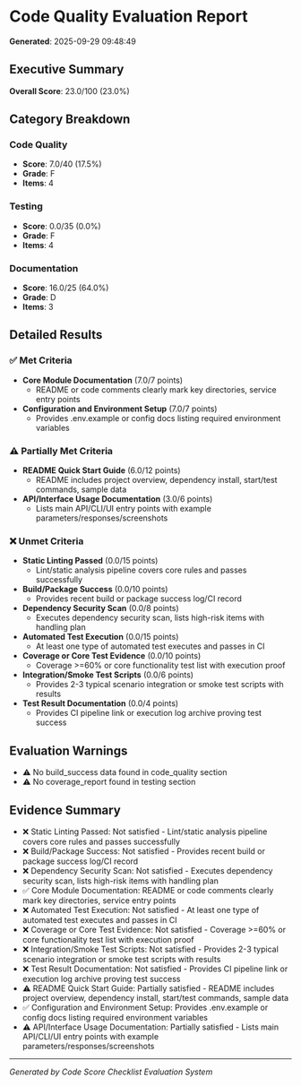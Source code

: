 # Code Quality Evaluation Report

**Generated**: 2025-09-29 09:48:49

## Executive Summary

**Overall Score**: 23.0/100 (23.0%)

## Category Breakdown

### Code Quality
- **Score**: 7.0/40 (17.5%)
- **Grade**: F
- **Items**: 4

### Testing
- **Score**: 0.0/35 (0.0%)
- **Grade**: F
- **Items**: 4

### Documentation
- **Score**: 16.0/25 (64.0%)
- **Grade**: D
- **Items**: 3

## Detailed Results

### ✅ Met Criteria
- **Core Module Documentation** (7.0/7 points)
  - README or code comments clearly mark key directories, service entry points
- **Configuration and Environment Setup** (7.0/7 points)
  - Provides .env.example or config docs listing required environment variables

### ⚠️ Partially Met Criteria
- **README Quick Start Guide** (6.0/12 points)
  - README includes project overview, dependency install, start/test commands, sample data
- **API/Interface Usage Documentation** (3.0/6 points)
  - Lists main API/CLI/UI entry points with example parameters/responses/screenshots

### ❌ Unmet Criteria
- **Static Linting Passed** (0.0/15 points)
  - Lint/static analysis pipeline covers core rules and passes successfully
- **Build/Package Success** (0.0/10 points)
  - Provides recent build or package success log/CI record
- **Dependency Security Scan** (0.0/8 points)
  - Executes dependency security scan, lists high-risk items with handling plan
- **Automated Test Execution** (0.0/15 points)
  - At least one type of automated test executes and passes in CI
- **Coverage or Core Test Evidence** (0.0/10 points)
  - Coverage >=60% or core functionality test list with execution proof
- **Integration/Smoke Test Scripts** (0.0/6 points)
  - Provides 2-3 typical scenario integration or smoke test scripts with results
- **Test Result Documentation** (0.0/4 points)
  - Provides CI pipeline link or execution log archive proving test success

## Evaluation Warnings

- ⚠️ No build_success data found in code_quality section
- ⚠️ No coverage_report found in testing section

## Evidence Summary

- ❌ Static Linting Passed: Not satisfied - Lint/static analysis pipeline covers core rules and passes successfully
- ❌ Build/Package Success: Not satisfied - Provides recent build or package success log/CI record
- ❌ Dependency Security Scan: Not satisfied - Executes dependency security scan, lists high-risk items with handling plan
- ✅ Core Module Documentation: README or code comments clearly mark key directories, service entry points
- ❌ Automated Test Execution: Not satisfied - At least one type of automated test executes and passes in CI
- ❌ Coverage or Core Test Evidence: Not satisfied - Coverage >=60% or core functionality test list with execution proof
- ❌ Integration/Smoke Test Scripts: Not satisfied - Provides 2-3 typical scenario integration or smoke test scripts with results
- ❌ Test Result Documentation: Not satisfied - Provides CI pipeline link or execution log archive proving test success
- ⚠️ README Quick Start Guide: Partially satisfied - README includes project overview, dependency install, start/test commands, sample data
- ✅ Configuration and Environment Setup: Provides .env.example or config docs listing required environment variables
- ⚠️ API/Interface Usage Documentation: Partially satisfied - Lists main API/CLI/UI entry points with example parameters/responses/screenshots

---

*Generated by Code Score Checklist Evaluation System*